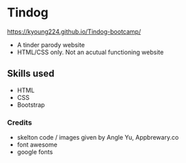 # Tindog

https://kyoung224.github.io/Tindog-bootcamp/

- A tinder parody website
- HTML/CSS only. Not an acutual functioning website

## Skills used
- HTML
- CSS
- Bootstrap

### Credits

- skelton code / images given by Angle Yu, Appbrewary.co
- font awesome
- google fonts
